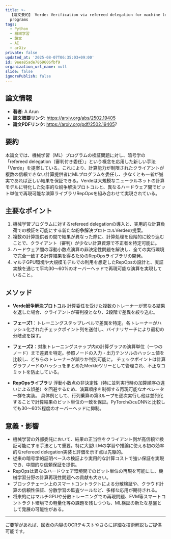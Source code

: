 ```yaml
---
title: >-
  【論文要約】 Verde: Verification via refereed delegation for machine learning
  programs
tags:
  - Python
  - 機械学習
  - 論文
  - AI
  - arXiv
private: false
updated_at: '2025-08-07T06:35:03+09:00'
id: 9eea85ade7869606fbf9
organization_url_name: null
slide: false
ignorePublish: false
---
```


## 論文情報

- **著者**: A Arun
- **論文概要リンク**: https://arxiv.org/abs/2502.19405
- **論文PDFリンク**: https://arxiv.org/pdf/2502.19405?

## 要約

本論文では、機械学習（ML）プログラムの検証問題に対し、暗号学の「refereed delegation（審判付き委任）」という概念を応用した新しい手法「Verde」を提案している。これにより、計算能力が制限されたクライアントが複数の信頼できない計算提供者にMLプログラムを委任し、少なくとも一者が誠実であれば正しい結果を保証できる。Verdeは大規模なニューラルネットの計算モデルに特化した効率的な紛争解決プロトコルと、異なるハードウェア間でビット単位で再現可能な演算ライブラリRepOpsを組み合わせて実現されている。

## 主要なポイント

1. 機械学習プログラムに対するrefereed delegationの導入と、実用的な計算負荷での検証を可能にする新たな紛争解決プロトコルVerdeの提案。
2. 複数の計算提供者の間で結果が異なった際に、計算処理を段階的に絞り込むことで、クライアント（審判）が少ない計算資源で不正者を特定可能に。
3. ハードウェア間の浮動小数点演算の非決定性問題を解決し、全ての実行環境で完全一致する計算結果を得るためのRepOpsライブラリの開発。
4. マルチGPU環境や大規模モデルでの利用を想定したRepOpsの設計と、実証実験を通じて平均30～60%のオーバーヘッドで再現可能な演算を実現していること。


## メソッド

- **Verde紛争解決プロトコル**
計算委任を受けた複数のトレーナーが異なる結果を返した場合、クライアントが審判役となり、2段階で差異を絞り込む。
- **フェーズ1**：トレーニングステップレベルで差異を特定。各トレーナーがハッシュ化されたチェックポイント列を送付し、バイナリサーチにより最初の分岐点を探す。
- **フェーズ2**：対象トレーニングステップ内の計算グラフの演算単位（一つのノード）まで差異を特定。参照ノードの入力・出力テンソルのハッシュ値を比較し、どちらのトレーナーが誤りか判別可能に。
チェックポイントは計算グラフノードのハッシュをまとめたMerkleツリーとして管理され、不正なコミットを防止している。

- **RepOpsライブラリ**
浮動小数点の非決定性（特に並列実行時の加算順序の違いによる誤差）を回避するため、演算順序を制御する再現可能なオペレーター群を実装。
具体例として、行列乗算の第3ループを逐次実行し他は並列化することで計算結果のビット単位の一致を保証。PyTorchのcuDNNと比較しても30～60%程度のオーバーヘッドに抑制。

## 意義・影響

- 機械学習の外部委託において、結果の正当性をクライアント側が高信頼で検証可能にする手法として重要。特に大型LLMの学習や推論に使える初の効率的なrefereed delegation実装と評価を示す点は先駆的。
- 従来の暗号学的証明ベースの検証より実用的な計算コストで強い保証を実現でき、中間的な信頼保証を提供。
- RepOpsは異なるハードウェア環境間でのビット単位の再現を可能にし、機械学習分野の計算再現性問題への貢献も大きい。
- ブロックチェーン上のスマートコントラクトによる分散検証や、クラウド計算の信頼性保証、分散学習の監査ツールなど、多様な応用が期待される。
- 将来的にはマルチGPUや分散トレーニングでの再現問題、EVM等スマートコントラクト環境での軽量化等の課題を残しつつも、ML検証の新たな基盤として発展の可能性がある。

---

ご要望があれば、図表の内容のOCRテキストやさらに詳細な技術解説もご提供可能です。

